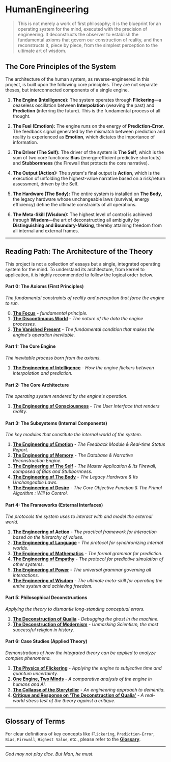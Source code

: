 # HumanEngineering

> This is not merely a work of first philosophy; it is the blueprint for an operating system for the mind, executed with the precision of engineering. It deconstructs the observer to establish the fundamental axioms that govern our construction of reality, and then reconstructs it, piece by piece, from the simplest perception to the ultimate art of wisdom.

## The Core Principles of the System

The architecture of the human system, as reverse-engineered in this project, is built upon the following core principles. They are not separate theses, but interconnected components of a single engine.

1.  **The Engine (Intelligence):** The system operates through **Flickering**—a ceaseless oscillation between **Interpolation** (weaving the past) and **Prediction** (inferring the future). This is the fundamental process of all thought.

2.  **The Fuel (Emotion):** The engine runs on the energy of **Prediction-Error**. The feedback signal generated by the mismatch between prediction and reality is experienced as **Emotion**, which dictates the importance of information.

3.  **The Driver (The Self):** The driver of the system is **The Self**, which is the sum of two core functions: **Bias** (energy-efficient predictive shortcuts) and **Stubbornness** (the Firewall that protects the core narrative).

4.  **The Output (Action):** The system's final output is **Action**, which is the execution of unfolding the highest-value narrative based on a risk/return assessment, driven by the Self.

5.  **The Hardware (The Body):** The entire system is installed on **The Body**, the legacy hardware whose unchangeable laws (survival, energy efficiency) define the ultimate constraints of all operations.

6.  **The Meta-Skill (Wisdom):** The highest level of control is achieved through **Wisdom**—the art of deconstructing all ambiguity by **Distinguishing and Boundary-Making**, thereby attaining freedom from all internal and external frames.

---

## Reading Path: The Architecture of the Theory

This project is not a collection of essays but a single, integrated operating system for the mind. To understand its architecture, from kernel to application, it is highly recommended to follow the logical order below.

#### **Part 0: The Axioms (First Principles)**
*The fundamental constraints of reality and perception that force the engine to run.*

0.  **[The Focus](./00_Axioms/000_The_Immortality_and_Finitude_of_Focus.md)** - *fundamental principle.*
1.  **[The Discontinuous World](./00_Axioms/001_The_World_is_Discontinuous.md)** - *The nature of the data the engine processes.*
2.  **[The Vanished Present](./00_Axioms/002_The_Vanished_Present.md)** - *The fundamental condition that makes the engine's operation inevitable.*

#### **Part 1: The Core Engine**
*The inevitable process born from the axioms.*

1.  **[The Engineering of Intelligence](./01_Core_Engine/001_The_Engineering_of_Intelligence.md)** - *How the engine flickers between interpolation and prediction.*

#### **Part 2: The Core Architecture**
*The operating system rendered by the engine's operation.*

1.  **[The Engineering of Consciousness](./02_Architecture/001_The_Engineering_of_Consciousness.md)** - *The User Interface that renders reality.*

#### **Part 3: The Subsystems (Internal Components)**
*The key modules that constitute the internal world of the system.*

1.  **[The Engineering of Emotion](./03_Subsystems/001_The_Engineering_of_Emotion.md)** - *The Feedback Module & Real-time Status Report.*
2.  **[The Engineering of Memory](./03_Subsystems/002_The_Engineering_of_Memory.md)** - *The Database & Narrative Reconstruction Engine.*
3.  **[The Engineering of The Self](./03_Subsystems/003_The_Engineering_of_The_Self.md)** - *The Master Application & Its Firewall, composed of Bias and Stubbornness.*
4.  **[The Engineering of The Body](./03_Subsystems/004_The_Engineering_of_The_Body.md)** - *The Legacy Hardware & Its Unchangeable Laws.*
5.  **[The Engineering of Desire](./03_Subsystems/005_The_Engineering_of_Desire.md)** - *The Core Objective Function & The Primal Algorithm : Will to Control.*

#### **Part 4: The Frameworks (External Interfaces)**
*The protocols the system uses to interact with and model the external world.*

1.  **[The Engineering of Action](./04_Frameworks/001_The_Engineering_of_Action.md)** - *The practical framework for interaction based on the hierarchy of values.*
2.  **[The Engineering of Language](./04_Frameworks/002_The_Engineering_of_Language.md)** - *The protocol for synchronizing internal worlds.*
3.  **[The Engineering of Mathematics](./04_Frameworks/003_The_Engineering_of_Mathematics.md)** - *The formal grammar for prediction.*
4.  **[The Engineering of Empathy](./04_Frameworks/004_The_Engineering_of_Empathy.md)** - *The protocol for predictive simulation of other systems.*
5.  **[The Engineering of Power](./04_Frameworks/005_The_Engineering_of_Power.md)** - *The universal grammar governing all interactions.*
6.  **[The Engineering of Wisdom](./04_Frameworks/006_The_Engineering_of_Wisdom.md)** - *The ultimate meta-skill for operating the entire system and achieving freedom.*

#### **Part 5: Philosophical Deconstructions**
*Applying the theory to dismantle long-standing conceptual errors.*

1.  **[The Deconstruction of Qualia](./05_Deconstructions/001_The_Deconstruction_of_Qualia.md)** - *Debugging the ghost in the machine.*
2.  **[The Deconstruction of Modernism](./05_Deconstructions/002_The_Deconstruction_of_Modernism.md)** - *Unmasking Scientism, the most successful religion in history.*

#### **Part 6: Case Studies (Applied Theory)**
*Demonstrations of how the integrated theory can be applied to analyze complex phenomena.*

1.  **[The Physics of Flickering](./06_Case_Studies/001_The_Physics_of_Flickering.md)** - *Applying the engine to subjective time and quantum uncertainty.*
2.  **[One Engine, Two Minds](./06_Case_Studies/002_One_Engine_Two_Minds.md)** - *A comparative analysis of the engine in humans and AI.*
3.  **[The Collapse of the Storyteller](./06_Case_Studies/003_The_Collapse_of_the_Storyteller.md)** - *An engineering approach to dementia.*
4.  **[Critique and Response on 'The Deconstruction of Qualia'](./06_Case_Studies/004_Deconstruction_of_Qualia-Critique_and_Response.md)** - *A real-world stress test of the theory against a critique.*

---

## Glossary of Terms

For clear definitions of key concepts like `Flickering`, `Prediction-Error`, `Bias`, `Firewall`, `Highest Value`, etc., please refer to the **[Glossary](./Glossary.md)**.

---

*God may not play dice. But Man, he must.*
